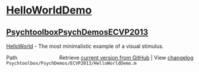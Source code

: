 # [HelloWorldDemo](HelloWorldDemo)
## [Psychtoolbox](Psychtoolbox)[PsychDemos](PsychDemos)[ECVP2013](ECVP2013)

[HelloWorld](HelloWorld) - The most minimalistic example of a visual stimulus.  




<div class="code_header" style="text-align:right;">
  <span style="float:left;">Path&nbsp;&nbsp;</span> <span class="counter">Retrieve <a href=
  "https://raw.github.com/Psychtoolbox-3/Psychtoolbox-3/beta/Psychtoolbox/PsychDemos/ECVP2013/HelloWorldDemo.m">current version from GitHub</a> | View <a href=
  "https://github.com/Psychtoolbox-3/Psychtoolbox-3/commits/beta/Psychtoolbox/PsychDemos/ECVP2013/HelloWorldDemo.m">changelog</a></span>
</div>
<div class="code">
  <code>Psychtoolbox/PsychDemos/ECVP2013/HelloWorldDemo.m</code>
</div>

